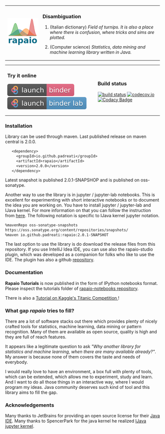 
<table style="border: none">
<tr><td>

![rapaio logo](./docs/logo/logo-medium.png)
</td>
<td>

### Disambiguation

1.  (Italian dictionary) *Field of turnips. It is also a place 
where there is confusion, where tricks and sims are plotted.*

2.  (Computer science) *Statistics, data mining and machine learning 
library written in Java.*
</td>
</tr>
</table>
<table style="border: none">
<tr><td>

### Try it online
 
[![Launch rapaio with IJava binder jupyter](images/launch-binder.svg)](https://mybinder.org/v2/gh/padreati/rapaio-notebooks/master) 
[![Launch rapaio with IJava binder jupyter lab](images/launch-binder-lab.svg)](https://mybinder.org/v2/gh/padreati/rapaio-notebooks/master?urlpath=lab)
</td>
<td>

### Build status

[![build status](https://travis-ci.org/padreati/rapaio.svg?branch=master)](https://travis-ci.org/padreati/rapaio)
[![codecov.io](https://codecov.io/github/padreati/rapaio/coverage.svg?branch=master)](https://codecov.io/github/padreati/rapaio?branch=master)
[![Codacy Badge](https://api.codacy.com/project/badge/Grade/c478ddddea484a39a7225a3fd98b3d80)](https://www.codacy.com/manual/padreati/rapaio?utm_source=github.com&amp;utm_medium=referral&amp;utm_content=padreati/rapaio&amp;utm_campaign=Badge_Grade)
</td>
</tr>
</table>

### Installation

Library can be used through maven. Last published release on maven central is 2.0.0.

       <dependency>
         <groupId>io.github.padreati</groupId>
         <artifactId>rapaio</artifactId>
         <version>2.0.0</version>
       </dependency>

Latest snapshot is published 2.0.1-SNAPSHOP and is published on oss-sonatype. 

Another way to use the library is in jupyter / jupyter-lab notebooks. This is excellent for experimenting with short interactive 
notebooks or to document the idea you are working on. You have to install jupyter / jupyter-lab and IJava kernel. For more information
on that you can follow the instruction from [here](https://github.com/SpencerPark/IJava#installing). The following notation is
 specific to IJava kernel jupyter notation. 

    %mavenRepo oss-sonatype-snapshots https://oss.sonatype.org/content/repositories/snapshots/
    %maven io.github.padreati:rapaio:2.0.1-SNAPSHOT    

The last option to use the library is do download the release files from this repository. If you use IntelliJ Idea IDE, you can use 
also the rapaio-studio plugin, which was developed as a companion for folks who like to use the IDE. The plugin has also a github 
[repository](https://github.com/padreati/rapaio-studio).  

### Documentation

**Rapaio Tutorials** is now published in the form of IPython notebooks format. 
Please inspect the tutorials folder of 
[rapaio-notebooks repository](https://github.com/padreati/rapaio-notebooks). 

There is also a [Tutorial on Kaggle's Titanic Competition
](https://aureliantutuianu.gitbooks.io/rapaio-manual/content/kaggle-titanic.html)!

### What gap *rapaio* tries to fill?

There are a lot of software stacks out there which provides plenty of 
nicely crafted tools for statistics, machine learning, data mining or 
pattern recognition. Many of them are available as open source, 
quality is high and they are full of reach features.

It appears like a legitimate question to ask *"Why another library for statistics 
and machine learning, when there are many available already?"*. 
My answer is because none of them covers the taste and needs of everybody.

I would really love to have an environment, a box full with 
plenty of tools, which can be extended, which allows me to experiment, 
study and learn. And I want to do all those things in an interactive way, 
where I would program my ideas. Java community deserves such kind of tool 
and this library aims to fill the gap.

### Acknowledgements

Many thanks to JetBrains for providing an open source license for their [Java IDE](https://www.jetbrains.com/idea/).
Many thanks to SpencerPark for the java kernel he realized [IJava jupyter kernel](https://github.com/SpencerPark/IJava).